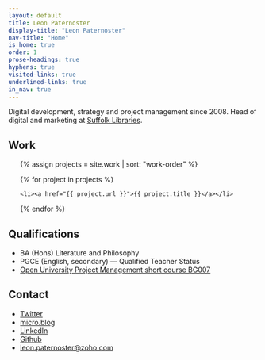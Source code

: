 ```yaml
---
layout: default
title: Leon Paternoster
display-title: "Leon Paternoster"
nav-title: "Home"
is_home: true
order: 1
prose-headings: true
hyphens: true
visited-links: true
underlined-links: true
in_nav: true
---
```


Digital development, strategy and project management since 2008. Head of digital and marketing at [Suffolk Libraries](https://www.suffolklibraries.co.uk).

## Work

<ul>

{% assign projects = site.work | sort: "work-order" %}

{% for project in projects %}

	<li><a href="{{ project.url }}">{{ project.title }}</a></li>

{% endfor %}

</ul>

## Qualifications

- BA (Hons) Literature and Philosophy
- PGCE (English, secondary) — Qualified Teacher Status
- [Open University Project Management short course BG007](https://www.open.ac.uk/courses/short-courses/bg007)

## Contact

- <a href="https://twitter.com/leonpaternoster" rel="me">Twitter</a>
- [micro.blog](https://micro.blog/leonp/)
- [LinkedIn](https://uk.linkedin.com/in/leonpaternoster/)
- <a href="https://github.com/leonp/">Github</a>
- leon.paternoster@zoho.com

